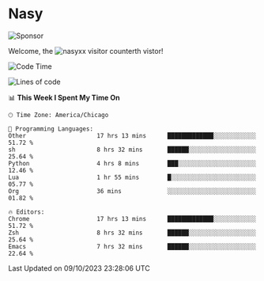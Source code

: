 # Nasy

<!--
<p align="center">
<img height="200" src="https://github-readme-stats.vercel.app/api?username=nasyxx&count_private=true&show_icons=true&theme=dracula&include_all_commits=true"/>
<img height="200" src="https://github-readme-stats.vercel.app/api/top-langs/?username=nasyxx&theme=dracula&hide=html,jupyter+notebook&count_private=true&show_icons=true"/>
</p>

  
----------------
-->

![Sponsor](https://img.shields.io/static/v1.svg?label=Sponsor&message=%E2%9D%A4&logo=GitHub&style=flat&color=pink)
 
Welcome, the ![nasyxx visitor counter](https://count.getloli.com/get/@nasyxx?theme=rule34)th vistor!
 
<!--START_SECTION:waka-->
![Code Time](http://img.shields.io/badge/Code%20Time-3%2C778%20hrs%2023%20mins-blue)

![Lines of code](https://img.shields.io/badge/From%20Hello%20World%20I%27ve%20Written-6.3%20million%20lines%20of%20code-blue)

📊 **This Week I Spent My Time On** 

```text
🕑︎ Time Zone: America/Chicago

💬 Programming Languages: 
Other                    17 hrs 13 mins      █████████████░░░░░░░░░░░░   51.72 % 
sh                       8 hrs 32 mins       ██████░░░░░░░░░░░░░░░░░░░   25.64 % 
Python                   4 hrs 8 mins        ███░░░░░░░░░░░░░░░░░░░░░░   12.46 % 
Lua                      1 hr 55 mins        █░░░░░░░░░░░░░░░░░░░░░░░░   05.77 % 
Org                      36 mins             ░░░░░░░░░░░░░░░░░░░░░░░░░   01.82 % 

🔥 Editors: 
Chrome                   17 hrs 13 mins      █████████████░░░░░░░░░░░░   51.72 % 
Zsh                      8 hrs 32 mins       ██████░░░░░░░░░░░░░░░░░░░   25.64 % 
Emacs                    7 hrs 32 mins       ██████░░░░░░░░░░░░░░░░░░░   22.64 % 
```


 Last Updated on 09/10/2023 23:28:06 UTC
<!--END_SECTION:waka-->

<!-- ![visitors](https://visitor-badge.laobi.icu/badge?page_id=nasyxx.nasyxx) -->
